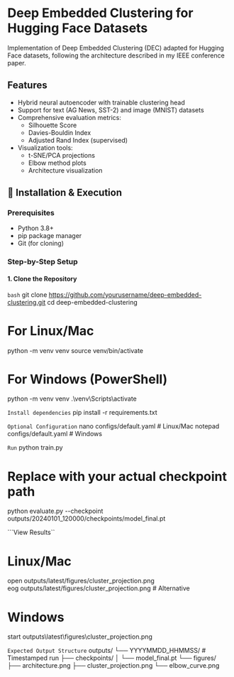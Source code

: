 # Deep Embedded Clustering for Hugging Face Datasets


Implementation of Deep Embedded Clustering (DEC) adapted for Hugging Face datasets, following the architecture described in my IEEE conference paper.

## Features

- Hybrid neural autoencoder with trainable clustering head
- Support for text (AG News, SST-2) and image (MNIST) datasets
- Comprehensive evaluation metrics:
  - Silhouette Score
  - Davies-Bouldin Index  
  - Adjusted Rand Index (supervised)
- Visualization tools:
  - t-SNE/PCA projections
  - Elbow method plots
  - Architecture visualization

## 🚀 Installation & Execution

### Prerequisites
- Python 3.8+
- pip package manager
- Git (for cloning)

### Step-by-Step Setup

#### 1. Clone the Repository
```bash```
git clone https://github.com/yourusername/deep-embedded-clustering.git
cd deep-embedded-clustering

# For Linux/Mac
python -m venv venv
source venv/bin/activate

# For Windows (PowerShell)
python -m venv venv
.\venv\Scripts\activate

```Install dependencies```
pip install -r requirements.txt

```Optional Configuration```
nano configs/default.yaml  # Linux/Mac
notepad configs/default.yaml  # Windows

```Run```
python train.py

# Replace with your actual checkpoint path
python evaluate.py --checkpoint outputs/20240101_120000/checkpoints/model_final.pt

```View Results``
# Linux/Mac
open outputs/latest/figures/cluster_projection.png  
eog outputs/latest/figures/cluster_projection.png  # Alternative

# Windows
start outputs\latest\figures\cluster_projection.png

```Expected Output Structure```
outputs/
└── YYYYMMDD_HHMMSS/  # Timestamped run
    ├── checkpoints/
    │   └── model_final.pt
    └── figures/
        ├── architecture.png
        ├── cluster_projection.png
        └── elbow_curve.png